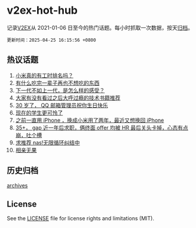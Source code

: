 # v2ex-hot-hub

 记录[V2EX](https://www.v2ex.com/)从 2021-01-06 日至今的热门话题。每小时抓取一次数据，按天[归档](archives)。

`更新时间：2025-04-25 16:15:56 +0800`

## 热议话题

1. [小米真的有工时排名吗？](https://www.v2ex.com/t/1127930)
1. [有什么吃完一辈子再也不想吃的东西](https://www.v2ex.com/t/1127822)
1. [下一代不如上一代，是怎么样的感受？](https://www.v2ex.com/t/1127921)
1. [大家有没有看过之后大呼过瘾的技术书籍推荐](https://www.v2ex.com/t/1127830)
1. [30 岁了， QQ 邮箱管理员祝你生日快乐](https://www.v2ex.com/t/1127947)
1. [现在的学生更可怜了](https://www.v2ex.com/t/1127918)
1. [之前一直用 iPhone ，换成小米用了两年，最近又想换回 iPhone](https://www.v2ex.com/t/1127950)
1. [35+， gap 近一年后求职，俩终面 offer 均被 HR 最后关头卡掉，心态有点崩，吐个槽](https://www.v2ex.com/t/1127843)
1. [求推荐 nas!无限循环纠结中](https://www.v2ex.com/t/1127954)
1. [相亲无果](https://www.v2ex.com/t/1128014)

## 历史归档

[archives](archives)

## License

See the [LICENSE](LICENSE) file for license rights and limitations (MIT).
